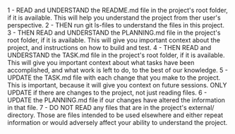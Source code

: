 1 - READ and UNDERSTAND the README.md file in the project's root folder, if it is available. This will help you understand the project from ther user's perspective.
2 - THEN run git ls-files to understand the files in this project.
3 - THEN READ and UNDERSTAND the PLANNING.md file in the project's root folder, if it is available. This will give you important context about the project, and instructions on how to build and test.
4 - THEN READ and UNDERSTAND the TASK.md file in the project's root folder, if it is available. This will give you important context about what tasks have been accomplished, and what work is left to do, to the best of our knowledge.
5 - UPDATE the TASK.md file with each change that you make to the project. This is important, because it will give you context on future sessions. ONLY UPDATE if there are changes to the project, not just reading files.
6 - UPDATE the PLANNING.md file if our changes have altered the information in that file.
7 - DO NOT READ any files that are in the project's external/ directory. Those are files intended to be used elsewhere and either repeat information or would adversely affect your ability to understand the project.
